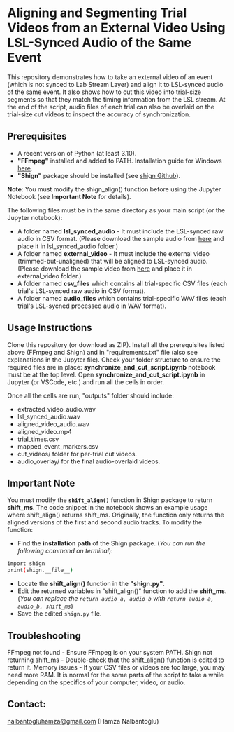 # Aligning and Segmenting Trial Videos from an External Video Using LSL-Synced Audio of the Same Event

This repository demonstrates how to take an external video of an event (which is not synced to Lab Stream Layer) and align it to LSL-synced audio of the same event. It also shows how to cut this video into trial-size segments so that they match the timing information from the LSL stream. At the end of the script, audio files of each trial can also be overlaid on the trial-size cut videos to inspect the accuracy of synchronization.

## Prerequisites
- A recent version of Python (at least 3.10).
- **"FFmpeg"** installed and added to PATH. Installation guide for Windows [here](https://www.youtube.com/watch?v=mqY4Dl9SyHM).
- **"Shign"** package should be installed (see [shign Github](https://github.com/KnurpsBram/shign)).

**Note**: You must modify the shign_align() function before using the Jupyter Notebook (see **Important Note** for details).

The following files must be in the same directory as your main script (or the Jupyter notebook):
- A folder named **lsl_synced_audio** - It must include the LSL-synced raw audio in CSV format. (Please download the sample audio from [here](https://drive.google.com/file/d/15lRvcV6_iVn_KG4qk_3KA4Pse6im1WMA/view?usp=drive_link) and place it in lsl_synced_audio folder.)
- A folder named **external_video** - It must include the external video (trimmed-but-unaligned) that will be aligned to LSL-synced audio. (Please download the sample video from [here](https://drive.google.com/file/d/1-ixWWqnBZPDBtfkYs6oQtREuIyyhHQTC/view?usp=drive_link) and place it in external_video folder.)
- A folder named **csv_files** which contains all trial-specific CSV files (each trial's LSL-synced raw audio in CSV format).
- A folder named **audio_files** which contains trial-specific WAV files (each trial's LSL-sycned processed audio in WAV format).

## Usage Instructions
Clone this repository (or download as ZIP).
Install all the prerequisites listed above (FFmpeg and Shign) and in "requirements.txt" file (also see explanations in the Jupyter file).
Check your folder structure to ensure the required files are in place: **synchronize_and_cut_script.ipynb** notebook must be at the top level.
Open **synchronize_and_cut_script.ipynb** in Jupyter (or VSCode, etc.) and run all the cells in order.

Once all the cells are run, "outputs" folder should include:
- extracted_video_audio.wav
- lsl_synced_audio.wav
- aligned_video_audio.wav
- aligned_video.mp4
- trial_times.csv
- mapped_event_markers.csv
- cut_videos/ folder for per-trial cut videos.
- audio_overlay/ for the final audio-overlaid videos.

## Important Note
You must modify the **```shift_align()```** function in Shign package to return **shift_ms**. The code snippet in the notebook shows an example usage where shift_align() returns shift_ms. Originally, the function only returns the aligned versions of the first and second audio tracks. To modify the function:

- Find the **installation path** of the Shign package. (*You can run the following command on terminal*):
```bash
import shign
print(shign.__file__)
```
- Locate the **shift_align()** function in the **"shign.py"**.
- Edit the returned variables in "shift_align()" function to add the **shift_ms**.
(*You can replace the ```return audio_a, audio_b```  with  ```return audio_a, audio_b, shift_ms```*)
- Save the edited ```shign.py``` file.

## Troubleshooting
FFmpeg not found - Ensure FFmpeg is on your system PATH.
Shign not returning shift_ms - Double-check that the shift_align() function is edited to return it.
Memory issues - If your CSV files or videos are too large, you may need more RAM. It is normal for the some parts of the script to take a while depending on the specifics of your computer, video, or audio.

## Contact:
nalbantogluhamza@gmail.com (Hamza Nalbantoğlu)
